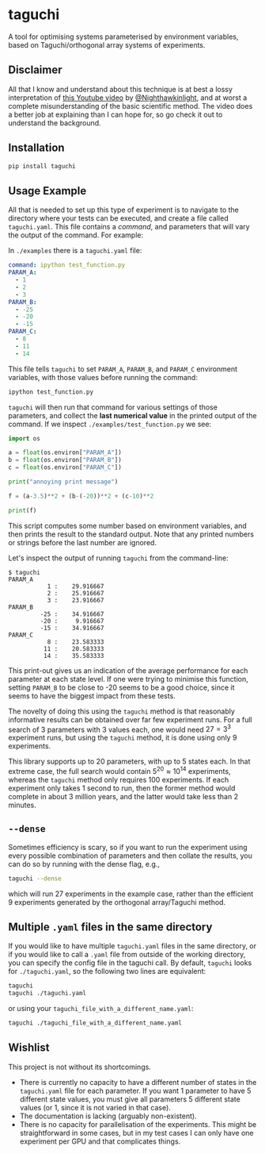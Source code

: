 # taguchi
A tool for optimising systems parameterised by environment variables, based on Taguchi/orthogonal array systems of experiments.

## Disclaimer
All that I know and understand about this technique is at best a lossy interpretation of [this Youtube video](https://www.youtube.com/watch?v=5oULEuOoRd0) by [@Nighthawkinlight](https://www.youtube.com/@Nighthawkinlight), and at worst a complete misunderstanding of the basic scientific method. The video does a better job at explaining than I can hope for, so go check it out to understand the background.

## Installation
```bash
pip install taguchi
```

## Usage Example
All that is needed to set up this type of experiment is to navigate to the directory where your tests can be executed, and create a file called `taguchi.yaml`. This file contains a *command*, and parameters that will vary the output of the command. For example:

In `./examples` there is a `taguchi.yaml` file:
```yaml
command: ipython test_function.py
PARAM_A:
  - 1
  - 2
  - 3
PARAM_B: 
  - -25
  - -20
  - -15
PARAM_C:
  - 8
  - 11
  - 14
```

This file tells `taguchi` to set `PARAM_A`, `PARAM_B`, and `PARAM_C` environment variables, with those values before running the command:
```bash
ipython test_function.py
```
`taguchi` will then run that command for various settings of those parameters, and collect the **last numerical value** in the printed output of the command. If we inspect `./examples/test_function.py` we see:
```python
import os

a = float(os.environ["PARAM_A"])
b = float(os.environ["PARAM_B"])
c = float(os.environ["PARAM_C"])

print("annoying print message")

f = (a-3.5)**2 + (b-(-20))**2 + (c-10)**2

print(f)
```
This script computes some number based on environment variables, and then prints the result to the standard output. Note that any printed numbers or strings before the last number are ignored.

Let's inspect the output of running `taguchi` from the command-line:
```
$ taguchi
PARAM_A     
           1 :    29.916667
           2 :    25.916667
           3 :    23.916667
PARAM_B     
         -25 :    34.916667
         -20 :     9.916667
         -15 :    34.916667
PARAM_C     
           8 :    23.583333
          11 :    20.583333
          14 :    35.583333
```
This print-out gives us an indication of the average performance for each parameter at each state level. If one were trying to minimise this function, setting `PARAM_B` to be close to -20 seems to be a good choice, since it seems to have the biggest impact from these tests. 

The novelty of doing this using the `taguchi` method is that reasonably informative results can be obtained over far few experiment runs. For a full search of 3 parameters with 3 values each, one would need $27=3^3$ experiment runs, but using the `taguchi` method, it is done using only 9 experiments.

This library supports up to 20 parameters, with up to 5 states each. In that extreme case, the full search would contain $5^{20}\approx10^{14}$ experiments, whereas the `taguchi` method only requires 100 experiments. If each experiment only takes 1 second to run, then the former method would complete in about 3 million years, and the latter would take less than 2 minutes.

## `--dense`
Sometimes efficiency is scary, so if you want to run the experiment using every possible combination of parameters and then collate the results, you can do so by running with the dense flag, e.g.,
```bash
taguchi --dense
```
which will run 27 experiments in the example case, rather than the efficient 9 experiments generated by the orthogonal array/Taguchi method.

## Multiple `.yaml` files in the same directory
If you would like to have multiple `taguchi.yaml` files in the same directory, or if you would like to call a `.yaml` file from outside of the working directory, you can specify the config file in the taguchi call. By default, `taguchi` looks for `./taguchi.yaml`, so the following two lines are equivalent:
```bash
taguchi
taguchi ./taguchi.yaml
```
or using your `taguchi_file_with_a_different_name.yaml`:
```bash
taguchi ./taguchi_file_with_a_different_name.yaml
```

## Wishlist
This project is not without its shortcomings. 
 - There is currently no capacity to have a different number of states in the `taguchi.yaml` file for each parameter. If you want 1 parameter to have 5 different state values, you must give all parameters 5 different state values (or 1, since it is not varied in that case).
 - The documentation is lacking (arguably non-existent).
 - There is no capacity for parallelisation of the experiments. This might be straightforward in some cases, but in my test cases I can only have one experiment per GPU and that complicates things.
